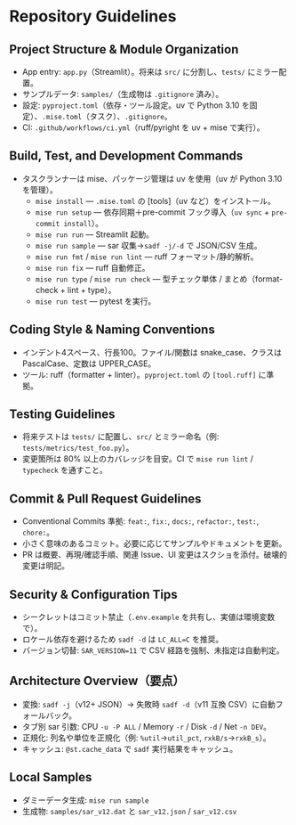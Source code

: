 # Repository Guidelines

## Project Structure & Module Organization
- App entry: `app.py`（Streamlit）。将来は `src/` に分割し、`tests/` にミラー配置。
- サンプルデータ: `samples/`（生成物は `.gitignore` 済み）。
- 設定: `pyproject.toml`（依存・ツール設定。uv で Python 3.10 を固定）、`.mise.toml`（タスク）、`.gitignore`。
 - CI: `.github/workflows/ci.yml`（ruff/pyright を uv + mise で実行）。

## Build, Test, and Development Commands
- タスクランナーは mise、パッケージ管理は uv を使用（uv が Python 3.10 を管理）。
  - `mise install` — `.mise.toml` の [tools]（uv など）をインストール。
  - `mise run setup` — 依存同期＋pre-commit フック導入（`uv sync` + `pre-commit install`）。
  - `mise run run` — Streamlit 起動。
  - `mise run sample` — sar 収集→`sadf -j/-d` で JSON/CSV 生成。
  - `mise run fmt` / `mise run lint` — ruff フォーマット/静的解析。
  - `mise run fix` — ruff 自動修正。
  - `mise run type` / `mise run check` — 型チェック単体 / まとめ（format-check + lint + type）。
  - `mise run test` — pytest を実行。

## Coding Style & Naming Conventions
- インデント4スペース、行長100。ファイル/関数は snake_case、クラスは PascalCase、定数は UPPER_CASE。
- ツール: ruff（formatter + linter）。`pyproject.toml` の `[tool.ruff]` に準拠。

## Testing Guidelines
- 将来テストは `tests/` に配置し、`src/` とミラー命名（例: `tests/metrics/test_foo.py`）。
- 変更箇所は 80% 以上のカバレッジを目安。CI で `mise run lint` / `typecheck` を通すこと。

## Commit & Pull Request Guidelines
- Conventional Commits 準拠: `feat:`, `fix:`, `docs:`, `refactor:`, `test:`, `chore:`。
- 小さく意味のあるコミット。必要に応じてサンプルやドキュメントを更新。
- PR は概要、再現/確認手順、関連 Issue、UI 変更はスクショを添付。破壊的変更は明記。

## Security & Configuration Tips
- シークレットはコミット禁止（`.env.example` を共有し、実値は環境変数で）。
- ロケール依存を避けるため `sadf -d` は `LC_ALL=C` を推奨。
- バージョン切替: `SAR_VERSION=11` で CSV 経路を強制、未指定は自動判定。

## Architecture Overview（要点）
- 変換: `sadf -j`（v12+ JSON）→ 失敗時 `sadf -d`（v11 互換 CSV）に自動フォールバック。
- タブ別 sar 引数: CPU `-u -P ALL` / Memory `-r` / Disk `-d` / Net `-n DEV`。
- 正規化: 列名や単位を正規化（例: `%util`→`util_pct`, `rxkB/s`→`rxkB_s`）。
- キャッシュ: `@st.cache_data` で `sadf` 実行結果をキャッシュ。

## Local Samples
- ダミーデータ生成: `mise run sample`
- 生成物: `samples/sar_v12.dat` と `sar_v12.json` / `sar_v12.csv`
